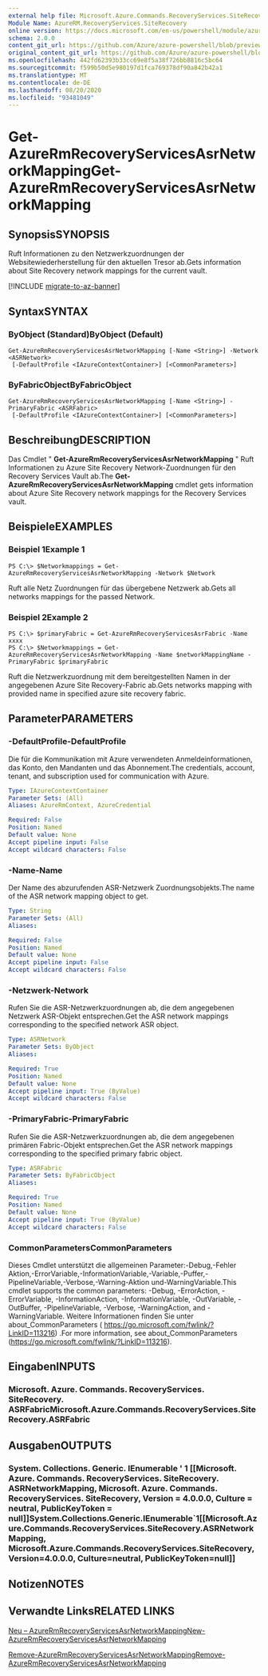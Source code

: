 ```yaml
---
external help file: Microsoft.Azure.Commands.RecoveryServices.SiteRecovery.dll-Help.xml
Module Name: AzureRM.RecoveryServices.SiteRecovery
online version: https://docs.microsoft.com/en-us/powershell/module/azurerm.recoveryservices.siterecovery/get-azurermrecoveryservicesasrnetworkmapping
schema: 2.0.0
content_git_url: https://github.com/Azure/azure-powershell/blob/preview/src/ResourceManager/RecoveryServices.SiteRecovery/Commands.RecoveryServices.SiteRecovery/help/Get-AzureRmRecoveryServicesAsrNetworkMapping.md
original_content_git_url: https://github.com/Azure/azure-powershell/blob/preview/src/ResourceManager/RecoveryServices.SiteRecovery/Commands.RecoveryServices.SiteRecovery/help/Get-AzureRmRecoveryServicesAsrNetworkMapping.md
ms.openlocfilehash: 442fd62393b33cc69e8f5a38f726bb8816c5bc64
ms.sourcegitcommit: f599b50d5e980197d1fca769378df90a842b42a1
ms.translationtype: MT
ms.contentlocale: de-DE
ms.lasthandoff: 08/20/2020
ms.locfileid: "93481049"
---
```

# <span data-ttu-id="ca7ae-101">Get-AzureRmRecoveryServicesAsrNetworkMapping</span><span class="sxs-lookup"><span data-stu-id="ca7ae-101">Get-AzureRmRecoveryServicesAsrNetworkMapping</span></span>

## <span data-ttu-id="ca7ae-102">Synopsis</span><span class="sxs-lookup"><span data-stu-id="ca7ae-102">SYNOPSIS</span></span>
<span data-ttu-id="ca7ae-103">Ruft Informationen zu den Netzwerkzuordnungen der Websitewiederherstellung für den aktuellen Tresor ab.</span><span class="sxs-lookup"><span data-stu-id="ca7ae-103">Gets information about Site Recovery network mappings for the current vault.</span></span>

[!INCLUDE [migrate-to-az-banner](../../includes/migrate-to-az-banner.md)]

## <span data-ttu-id="ca7ae-104">Syntax</span><span class="sxs-lookup"><span data-stu-id="ca7ae-104">SYNTAX</span></span>

### <span data-ttu-id="ca7ae-105">ByObject (Standard)</span><span class="sxs-lookup"><span data-stu-id="ca7ae-105">ByObject (Default)</span></span>
```
Get-AzureRmRecoveryServicesAsrNetworkMapping [-Name <String>] -Network <ASRNetwork>
 [-DefaultProfile <IAzureContextContainer>] [<CommonParameters>]
```

### <span data-ttu-id="ca7ae-106">ByFabricObject</span><span class="sxs-lookup"><span data-stu-id="ca7ae-106">ByFabricObject</span></span>
```
Get-AzureRmRecoveryServicesAsrNetworkMapping [-Name <String>] -PrimaryFabric <ASRFabric>
 [-DefaultProfile <IAzureContextContainer>] [<CommonParameters>]
```

## <span data-ttu-id="ca7ae-107">Beschreibung</span><span class="sxs-lookup"><span data-stu-id="ca7ae-107">DESCRIPTION</span></span>
<span data-ttu-id="ca7ae-108">Das Cmdlet " **Get-AzureRmRecoveryServicesAsrNetworkMapping** " Ruft Informationen zu Azure Site Recovery Network-Zuordnungen für den Recovery Services Vault ab.</span><span class="sxs-lookup"><span data-stu-id="ca7ae-108">The **Get-AzureRmRecoveryServicesAsrNetworkMapping** cmdlet gets information about Azure Site Recovery network mappings for the Recovery Services vault.</span></span>

## <span data-ttu-id="ca7ae-109">Beispiele</span><span class="sxs-lookup"><span data-stu-id="ca7ae-109">EXAMPLES</span></span>

### <span data-ttu-id="ca7ae-110">Beispiel 1</span><span class="sxs-lookup"><span data-stu-id="ca7ae-110">Example 1</span></span>
```
PS C:\> $Networkmappings = Get-AzureRmRecoveryServicesAsrNetworkMapping -Network $Network
```

<span data-ttu-id="ca7ae-111">Ruft alle Netz Zuordnungen für das übergebene Netzwerk ab.</span><span class="sxs-lookup"><span data-stu-id="ca7ae-111">Gets all networks mappings for the passed Network.</span></span>

### <span data-ttu-id="ca7ae-112">Beispiel 2</span><span class="sxs-lookup"><span data-stu-id="ca7ae-112">Example 2</span></span>
```
PS C:\> $primaryFabric = Get-AzureRmRecoveryServicesAsrFabric -Name xxxx
PS C:\> $Networkmappings = Get-AzureRmRecoveryServicesAsrNetworkMapping -Name $networkMappingName -PrimaryFabric $primaryFabric
```

<span data-ttu-id="ca7ae-113">Ruft die Netzwerkzuordnung mit dem bereitgestellten Namen in der angegebenen Azure Site Recovery-Fabric ab.</span><span class="sxs-lookup"><span data-stu-id="ca7ae-113">Gets networks mapping with provided name in specified azure site recovery fabric.</span></span>

## <span data-ttu-id="ca7ae-114">Parameter</span><span class="sxs-lookup"><span data-stu-id="ca7ae-114">PARAMETERS</span></span>

### <span data-ttu-id="ca7ae-115">-DefaultProfile</span><span class="sxs-lookup"><span data-stu-id="ca7ae-115">-DefaultProfile</span></span>
<span data-ttu-id="ca7ae-116">Die für die Kommunikation mit Azure verwendeten Anmeldeinformationen, das Konto, den Mandanten und das Abonnement.</span><span class="sxs-lookup"><span data-stu-id="ca7ae-116">The credentials, account, tenant, and subscription used for communication with Azure.</span></span>
```yaml
Type: IAzureContextContainer
Parameter Sets: (All)
Aliases: AzureRmContext, AzureCredential

Required: False
Position: Named
Default value: None
Accept pipeline input: False
Accept wildcard characters: False
```

### <span data-ttu-id="ca7ae-117">-Name</span><span class="sxs-lookup"><span data-stu-id="ca7ae-117">-Name</span></span>
<span data-ttu-id="ca7ae-118">Der Name des abzurufenden ASR-Netzwerk Zuordnungsobjekts.</span><span class="sxs-lookup"><span data-stu-id="ca7ae-118">The name of the ASR network mapping object to get.</span></span>

```yaml
Type: String
Parameter Sets: (All)
Aliases:

Required: False
Position: Named
Default value: None
Accept pipeline input: False
Accept wildcard characters: False
```

### <span data-ttu-id="ca7ae-119">-Netzwerk</span><span class="sxs-lookup"><span data-stu-id="ca7ae-119">-Network</span></span>
<span data-ttu-id="ca7ae-120">Rufen Sie die ASR-Netzwerkzuordnungen ab, die dem angegebenen Netzwerk ASR-Objekt entsprechen.</span><span class="sxs-lookup"><span data-stu-id="ca7ae-120">Get the ASR network mappings corresponding to the specified network ASR object.</span></span>

```yaml
Type: ASRNetwork
Parameter Sets: ByObject
Aliases:

Required: True
Position: Named
Default value: None
Accept pipeline input: True (ByValue)
Accept wildcard characters: False
```

### <span data-ttu-id="ca7ae-121">-PrimaryFabric</span><span class="sxs-lookup"><span data-stu-id="ca7ae-121">-PrimaryFabric</span></span>
<span data-ttu-id="ca7ae-122">Rufen Sie die ASR-Netzwerkzuordnungen ab, die dem angegebenen primären Fabric-Objekt entsprechen.</span><span class="sxs-lookup"><span data-stu-id="ca7ae-122">Get the ASR network mappings corresponding to the specified primary fabric object.</span></span>

```yaml
Type: ASRFabric
Parameter Sets: ByFabricObject
Aliases:

Required: True
Position: Named
Default value: None
Accept pipeline input: True (ByValue)
Accept wildcard characters: False
```

### <span data-ttu-id="ca7ae-123">CommonParameters</span><span class="sxs-lookup"><span data-stu-id="ca7ae-123">CommonParameters</span></span>
<span data-ttu-id="ca7ae-124">Dieses Cmdlet unterstützt die allgemeinen Parameter:-Debug,-Fehler Aktion,-ErrorVariable,-InformationVariable,-Variable,-Puffer,-PipelineVariable,-Verbose,-Warning-Aktion und-WarningVariable.</span><span class="sxs-lookup"><span data-stu-id="ca7ae-124">This cmdlet supports the common parameters: -Debug, -ErrorAction, -ErrorVariable, -InformationAction, -InformationVariable, -OutVariable, -OutBuffer, -PipelineVariable, -Verbose, -WarningAction, and -WarningVariable.</span></span> <span data-ttu-id="ca7ae-125">Weitere Informationen finden Sie unter about_CommonParameters ( https://go.microsoft.com/fwlink/?LinkID=113216) .</span><span class="sxs-lookup"><span data-stu-id="ca7ae-125">For more information, see about_CommonParameters (https://go.microsoft.com/fwlink/?LinkID=113216).</span></span>

## <span data-ttu-id="ca7ae-126">Eingaben</span><span class="sxs-lookup"><span data-stu-id="ca7ae-126">INPUTS</span></span>

### <span data-ttu-id="ca7ae-127">Microsoft. Azure. Commands. RecoveryServices. SiteRecovery. ASRFabric</span><span class="sxs-lookup"><span data-stu-id="ca7ae-127">Microsoft.Azure.Commands.RecoveryServices.SiteRecovery.ASRFabric</span></span>

## <span data-ttu-id="ca7ae-128">Ausgaben</span><span class="sxs-lookup"><span data-stu-id="ca7ae-128">OUTPUTS</span></span>

### <span data-ttu-id="ca7ae-129">System. Collections. Generic. IEnumerable ' 1 [[Microsoft. Azure. Commands. RecoveryServices. SiteRecovery. ASRNetworkMapping, Microsoft. Azure. Commands. RecoveryServices. SiteRecovery, Version = 4.0.0.0, Culture = neutral, PublicKeyToken = null]]</span><span class="sxs-lookup"><span data-stu-id="ca7ae-129">System.Collections.Generic.IEnumerable\`1[[Microsoft.Azure.Commands.RecoveryServices.SiteRecovery.ASRNetworkMapping, Microsoft.Azure.Commands.RecoveryServices.SiteRecovery, Version=4.0.0.0, Culture=neutral, PublicKeyToken=null]]</span></span>

## <span data-ttu-id="ca7ae-130">Notizen</span><span class="sxs-lookup"><span data-stu-id="ca7ae-130">NOTES</span></span>

## <span data-ttu-id="ca7ae-131">Verwandte Links</span><span class="sxs-lookup"><span data-stu-id="ca7ae-131">RELATED LINKS</span></span>

[<span data-ttu-id="ca7ae-132">Neu – AzureRmRecoveryServicesAsrNetworkMapping</span><span class="sxs-lookup"><span data-stu-id="ca7ae-132">New-AzureRmRecoveryServicesAsrNetworkMapping</span></span>](./New-AzureRmRecoveryServicesAsrNetworkMapping.md)

[<span data-ttu-id="ca7ae-133">Remove-AzureRmRecoveryServicesAsrNetworkMapping</span><span class="sxs-lookup"><span data-stu-id="ca7ae-133">Remove-AzureRmRecoveryServicesAsrNetworkMapping</span></span>](./Remove-AzureRmRecoveryServicesAsrNetworkMapping.md)
